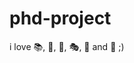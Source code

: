# phd-project
i love :books:, :wine_glass:, :trumpet:, :performing_arts:, :running: and :couplekiss: ;)
